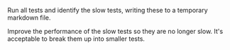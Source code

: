 Run all tests and identify the slow tests, writing these to a temporary markdown file.

Improve the performance of the slow tests so they are no longer slow. It's acceptable to break them up into smaller tests.